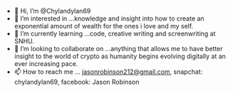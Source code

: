 - 👋 Hi, I’m @Chylandylan69
- 👀 I’m interested in ...knowledge and insight into how to create an exponential amount of wealth for the ones i love and my self.
- 🌱 I’m currently learning ...code, creative writing and screenwriting at SNHU.
- 💞️ I’m looking to collaborate on ...anything that allows me to have better insight to the world of crypto as humanity begins evolving digitally at an ever increasing pace.
- 📫 How to reach me ... jasonrobinson212@gmail.com, snapchat: chylandylan69, facebook: Jason Robinson

<!---
Chylandylan69/Chylandylan69 is a ✨ special ✨ repository because its `README.md` (this file) appears on your GitHub profile.
You can click the Preview link to take a look at your changes.
--->
